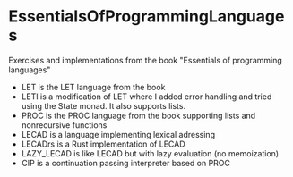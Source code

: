 # EssentialsOfProgrammingLanguages

Exercises and implementations from the book "Essentials of programming languages"

- LET is the LET language from the book
- LETI is a modification of LET where I added error handling and tried using the State monad. It also supports lists.
- PROC is the PROC language from the book supporting lists and nonrecursive functions
- LECAD is a language implementing lexical adressing
- LECADrs is a Rust implementation of LECAD
- LAZY_LECAD is like LECAD but with lazy evaluation (no memoization)
- CIP is a continuation passing interpreter based on PROC
